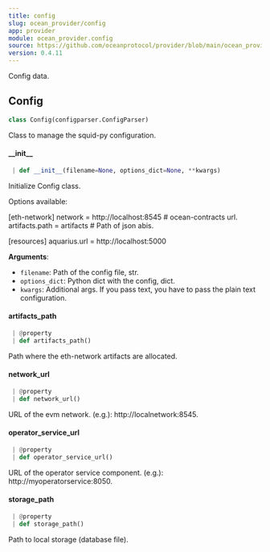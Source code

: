 ```yaml
---
title: config
slug: ocean_provider/config
app: provider
module: ocean_provider.config
source: https://github.com/oceanprotocol/provider/blob/main/ocean_provider/config.py
version: 0.4.11
---
```

Config data.

## Config

```python
class Config(configparser.ConfigParser)
```

Class to manage the squid-py configuration.

#### \_\_init\_\_

```python
 | def __init__(filename=None, options_dict=None, **kwargs)
```

Initialize Config class.

Options available:

[eth-network]
network = http://localhost:8545                            # ocean-contracts url.
artifacts.path = artifacts                                       # Path of json abis.

[resources]
aquarius.url = http://localhost:5000

**Arguments**:

- `filename`: Path of the config file, str.
- `options_dict`: Python dict with the config, dict.
- `kwargs`: Additional args. If you pass text, you have to pass the plain text
configuration.

#### artifacts\_path

```python
 | @property
 | def artifacts_path()
```

Path where the eth-network artifacts are allocated.

#### network\_url

```python
 | @property
 | def network_url()
```

URL of the evm network. (e.g.): http://localnetwork:8545.

#### operator\_service\_url

```python
 | @property
 | def operator_service_url()
```

URL of the operator service component. (e.g.): http://myoperatorservice:8050.

#### storage\_path

```python
 | @property
 | def storage_path()
```

Path to local storage (database file).

